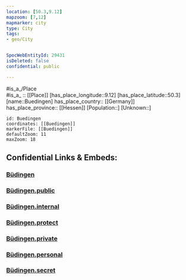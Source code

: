 ```yaml
---
location: [50.3,9.12] 
mapzoom: [7,12] 
mapmarker: city 
type: City
tags:
- geo/City


SpocWebEntityId: 29431
isDeleted: false
confidential: public

---
```

#is_a_/Place  
#is_a_ :: [[Place]] 
[has_place_longitude::9.12] 
[has_place_latitude::50.3] 
[name::Buedingen] 
has_place_country:: [[Germany]]  
has_place_province:: [[Hessen]] 
[Population::] 
[Unknown::] 


```leaflet
id: Buedingen
coordinates: [[Buedingen]] 
markerFile: [[Buedingen]] 
defaultZoom: 11 
maxZoom: 18
```


## Confidential Links & Embeds: 

### [Büdingen](/_Standards/Earth/Continent/Europe/Europe~Central/Germany/Germany~West/Hessen/counties~Hessen/Wetteraukreis/cities~Wetteraukreis/Büdingen.md) 

### [Büdingen.public](/_public/Earth/Continent/Europe/Europe~Central/Germany/Germany~West/Hessen/counties~Hessen/Wetteraukreis/cities~Wetteraukreis/Büdingen.public.md) 

### [Büdingen.internal](/_internal/Earth/Continent/Europe/Europe~Central/Germany/Germany~West/Hessen/counties~Hessen/Wetteraukreis/cities~Wetteraukreis/Büdingen.internal.md) 

### [Büdingen.protect](/_protect/Earth/Continent/Europe/Europe~Central/Germany/Germany~West/Hessen/counties~Hessen/Wetteraukreis/cities~Wetteraukreis/Büdingen.protect.md) 

### [Büdingen.private](/_private/Earth/Continent/Europe/Europe~Central/Germany/Germany~West/Hessen/counties~Hessen/Wetteraukreis/cities~Wetteraukreis/Büdingen.private.md) 

### [Büdingen.personal](/_personal/Earth/Continent/Europe/Europe~Central/Germany/Germany~West/Hessen/counties~Hessen/Wetteraukreis/cities~Wetteraukreis/Büdingen.personal.md) 

### [Büdingen.secret](/_secret/Earth/Continent/Europe/Europe~Central/Germany/Germany~West/Hessen/counties~Hessen/Wetteraukreis/cities~Wetteraukreis/Büdingen.secret.md)

